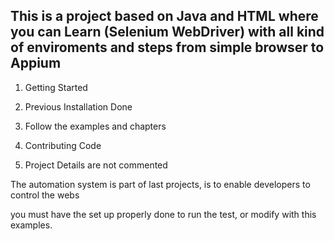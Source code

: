 <h2>This is a project based on Java and HTML where you can Learn (Selenium WebDriver)  with all kind of enviroments and steps from simple browser to Appium</h2>

1. Getting Started

2. Previous Installation Done

3. Follow the examples and chapters

4. Contributing Code

5. Project Details are not commented


The automation system is part of last projects, is to enable developers to control the webs

you must have the set up properly done to run the test, or modify with this examples.

